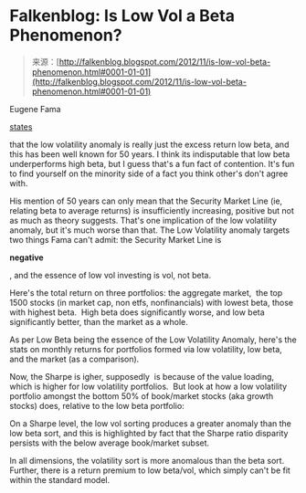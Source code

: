 <!--yml
category: 未分类
date: 2024-05-12 20:18:58
-->

# Falkenblog: Is Low Vol a Beta Phenomenon?

> 来源：[http://falkenblog.blogspot.com/2012/11/is-low-vol-beta-phenomenon.html#0001-01-01](http://falkenblog.blogspot.com/2012/11/is-low-vol-beta-phenomenon.html#0001-01-01)

Eugene Fama

[states](http://www.cfapubs.org/doi/pdf/10.2469/faj.v68.n6.1)

that the low volatility anomaly is really just the excess return low beta, and this has been well known for 50 years. I think its indisputable that low beta underperforms high beta, but I guess that's a fun fact of contention. It's fun to find yourself on the minority side of a fact you think other's don't agree with.

His mention of 50 years can only mean that the Security Market Line (ie, relating beta to average returns) is insufficiently increasing, positive but not as much as theory suggests. That's one implication of the low volatility anomaly, but it's much worse than that. The Low Volatility anomaly targets two things Fama can't admit: the Security Market Line is 

**negative**

, and the essence of low vol investing is vol, not beta.

Here's the total return on three portfolios: the aggregate market,  the top 1500 stocks (in market cap, non etfs, nonfinancials) with lowest beta, those with highest beta.  High beta does significantly worse, and low beta significantly better, than the market as a whole.

As per Low Beta being the essence of the Low Volatility Anomaly, here's the stats on monthly returns for portfolios formed via low volatility, low beta, and the market (as a comparison).

Now, the Sharpe is igher, supposedly  is because of the value loading, which is higher for low volatility portfolios.  But look at how a low volatility portfolio amongst the bottom 50% of book/market stocks (aka growth stocks) does, relative to the low beta portfolio:

On a Sharpe level, the low vol sorting produces a greater anomaly than the low beta sort, and this is highlighted by fact that the Sharpe ratio disparity persists with the below average book/market subset.

In all dimensions, the volatility sort is more anomalous than the beta sort. Further, there is a return premium to low beta/vol, which simply can't be fit within the standard model.